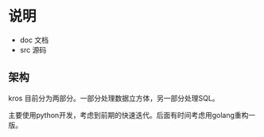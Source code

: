# 说明

- doc 文档
- src 源码

## 架构

kros 目前分为两部分。一部分处理数据立方体，另一部分处理SQL。

主要使用python开发，考虑到前期的快速迭代。后面有时间考虑用golang重构一版。